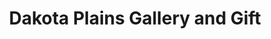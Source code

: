 ---
title: "Dakota Plains Gallery and Gift"
url: /chamberlain/dakota-plains-gallery-and-gift/
shop: art
---